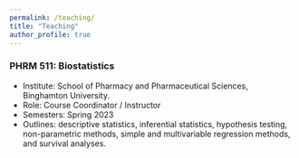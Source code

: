 ```yaml
---
permalink: /teaching/
title: "Teaching"
author_profile: true
---
```


### PHRM 511: Biostatistics

* Institute: School of Pharmacy and Pharmaceutical Sciences, Binghamton University.
* Role: Course Coordinator / Instructor
* Semesters: Spring 2023
* Outlines: descriptive statistics, inferential statistics, hypothesis testing, non-parametric methods, simple and multivariable regression methods, and survival analyses.
